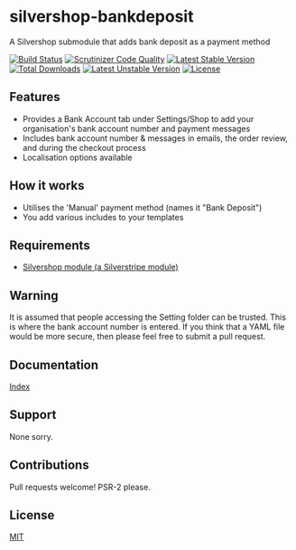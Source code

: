# silvershop-bankdeposit
A Silvershop submodule that adds bank deposit as a payment method

[![Build Status](https://travis-ci.org/AntonyThorpe/silvershop-bankdeposit.svg?branch=master)](https://travis-ci.org/AntonyThorpe/silvershop-bankdeposit)
[![Scrutinizer Code Quality](https://scrutinizer-ci.com/g/antonythorpe/silvershop-bankdeposit/badges/quality-score.png?b=master)](https://scrutinizer-ci.com/g/antonythorpe/silvershop-bankdeposit/?branch=master)
[![Latest Stable Version](https://poser.pugx.org/antonythorpe/silvershop-bankdeposit/v/stable)](https://packagist.org/packages/antonythorpe/silvershop-bankdeposit)
[![Total Downloads](https://poser.pugx.org/antonythorpe/silvershop-bankdeposit/downloads)](https://packagist.org/packages/antonythorpe/silvershop-bankdeposit)
[![Latest Unstable Version](https://poser.pugx.org/antonythorpe/silvershop-bankdeposit/v/unstable)](https://packagist.org/packages/antonythorpe/silvershop-bankdeposit)
[![License](https://poser.pugx.org/antonythorpe/silvershop-bankdeposit/license)](https://packagist.org/packages/antonythorpe/silvershop-bankdeposit)

## Features
* Provides a Bank Account tab under Settings/Shop to add your organisation's bank account number and payment messages
* Includes bank account number & messages in emails, the order review, and during the checkout process
* Localisation options available

## How it works
* Utilises the 'Manual' payment method (names it "Bank Deposit")
* You add various includes to your templates

## Requirements
* [Silvershop module (a Silverstripe module)](https://github.com/silvershop/silvershop-core)

## Warning
It is assumed that people accessing the Setting folder can be trusted.  This is where the bank account number is entered.  If you think that a YAML file would be more secure, then please feel free to submit a pull request.

## Documentation
[Index](/docs/en/index.md)

## Support
None sorry.

## Contributions
Pull requests welcome!  PSR-2 please.

## License
[MIT](LICENCE)


